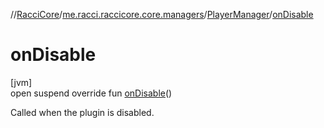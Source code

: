 //[RacciCore](../../../index.md)/[me.racci.raccicore.core.managers](../index.md)/[PlayerManager](index.md)/[onDisable](on-disable.md)

# onDisable

[jvm]\
open suspend override fun [onDisable](on-disable.md)()

Called when the plugin is disabled.
